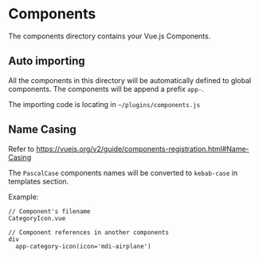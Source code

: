 # Components

The components directory contains your Vue.js Components.

## Auto importing

All the components in this directory will be automatically defined to global components. The components will be append a prefix `app-`.

The importing code is locating in `~/plugins/components.js`

## Name Casing

Refer to <https://vuejs.org/v2/guide/components-registration.html#Name-Casing>

The `PascalCase` components names will be converted to `kebab-case` in templates section.

Example:

```text
// Component's filename
CategoryIcon.vue
```

```pug
// Component references in another components
div
  app-category-icon(icon='mdi-airplane')
```

